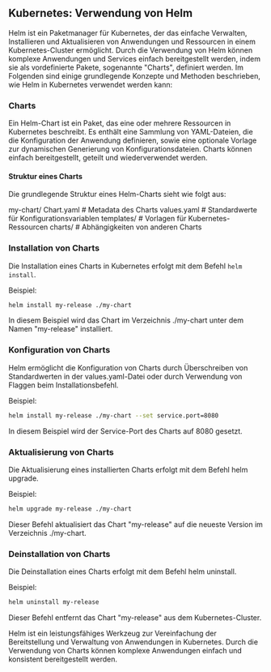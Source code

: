 ## Kubernetes: Verwendung von Helm

Helm ist ein Paketmanager für Kubernetes, der das einfache Verwalten, Installieren und Aktualisieren von Anwendungen und Ressourcen in einem Kubernetes-Cluster ermöglicht. Durch die Verwendung von Helm können komplexe Anwendungen und Services einfach bereitgestellt werden, indem sie als vordefinierte Pakete, sogenannte "Charts", definiert werden. Im Folgenden sind einige grundlegende Konzepte und Methoden beschrieben, wie Helm in Kubernetes verwendet werden kann:

### Charts

Ein Helm-Chart ist ein Paket, das eine oder mehrere Ressourcen in Kubernetes beschreibt. Es enthält eine Sammlung von YAML-Dateien, die die Konfiguration der Anwendung definieren, sowie eine optionale Vorlage zur dynamischen Generierung von Konfigurationsdateien. Charts können einfach bereitgestellt, geteilt und wiederverwendet werden.

#### Struktur eines Charts

Die grundlegende Struktur eines Helm-Charts sieht wie folgt aus:

my-chart/
Chart.yaml # Metadata des Charts
values.yaml # Standardwerte für Konfigurationsvariablen
templates/ # Vorlagen für Kubernetes-Ressourcen
charts/ # Abhängigkeiten von anderen Charts

### Installation von Charts

Die Installation eines Charts in Kubernetes erfolgt mit dem Befehl `helm install`.

Beispiel:

```bash
helm install my-release ./my-chart
```

In diesem Beispiel wird das Chart im Verzeichnis ./my-chart unter dem Namen "my-release" installiert.

### Konfiguration von Charts
Helm ermöglicht die Konfiguration von Charts durch Überschreiben von Standardwerten in der values.yaml-Datei oder durch Verwendung von Flaggen beim Installationsbefehl.

Beispiel:

```bash
helm install my-release ./my-chart --set service.port=8080
```

In diesem Beispiel wird der Service-Port des Charts auf 8080 gesetzt.

### Aktualisierung von Charts
Die Aktualisierung eines installierten Charts erfolgt mit dem Befehl helm upgrade.

Beispiel:

```bash
helm upgrade my-release ./my-chart
```

Dieser Befehl aktualisiert das Chart "my-release" auf die neueste Version im Verzeichnis ./my-chart.

### Deinstallation von Charts
Die Deinstallation eines Charts erfolgt mit dem Befehl helm uninstall.

Beispiel:

```bash
helm uninstall my-release
```

Dieser Befehl entfernt das Chart "my-release" aus dem Kubernetes-Cluster.

Helm ist ein leistungsfähiges Werkzeug zur Vereinfachung der Bereitstellung und Verwaltung von Anwendungen in Kubernetes. Durch die Verwendung von Charts können komplexe Anwendungen einfach und konsistent bereitgestellt werden.